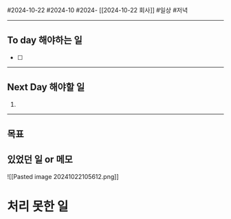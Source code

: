 #2024-10-22 #2024-10 #2024- [[2024-10-22 회사]]
#일상 #저녁 

---
## To day 해야하는 일
- [ ] 

---
## Next Day 해야할 일
1. 

---

## 목표 


## 있었던 일  or 메모
![[Pasted image 20241022105612.png]]

# 처리 못한 일